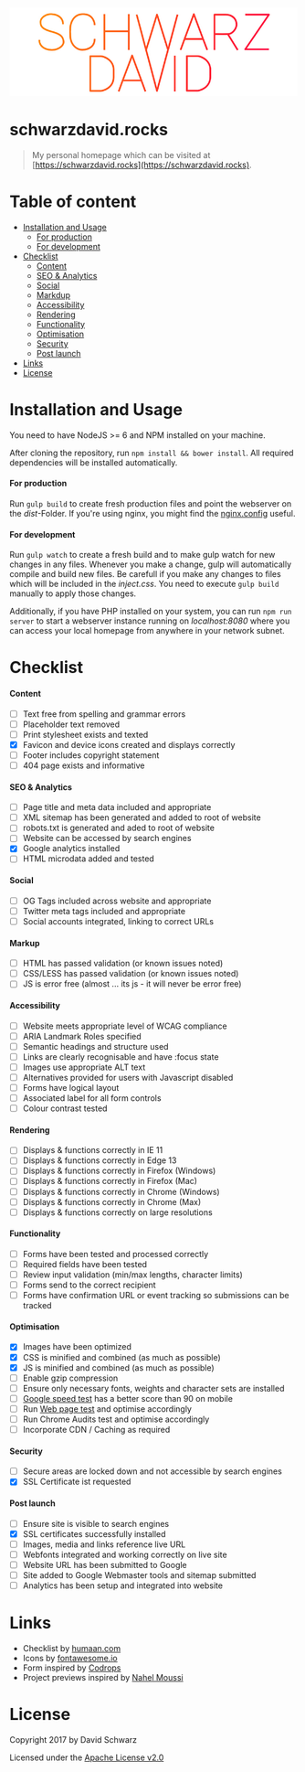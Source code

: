 ![schwarzdavid.rocks](./logo.jpg)

# schwarzdavid.rocks

> My personal homepage which can be visited at [https://schwarzdavid.rocks](https://schwarzdavid.rocks).

# Table of content

- [Installation and Usage](#installation-and-usage)
  - [For production](#for-production)
  - [For development](#for-developmnent)
- [Checklist](#checklist)
  - [Content](#content)
  - [SEO & Analytics](#seo-and-analytics)
  - [Social](#social)
  - [Markdup](#markup)
  - [Accessibility](#accessibility)
  - [Rendering](#rendering)
  - [Functionality](#functionality)
  - [Optimisation](#optimisation)
  - [Security](#security)
  - [Post launch](#post-launch)
- [Links](#links)
- [License](#license)

# Installation and Usage

You need to have NodeJS >= 6 and NPM installed on your machine.

After cloning the repository, run `npm install && bower install`. All required dependencies will be installed 
automatically. 

#### For production

Run `gulp build` to create fresh production files and point the webserver on the *dist*-Folder. If you're using nginx, 
you might find the [nginx.config](./nginx.config) useful.

#### For development

Run `gulp watch` to create a fresh build and to make gulp watch for new changes in any files. Whenever you make a
change, gulp will automatically compile and build new files. Be carefull if you make any changes to files which will be
included in the *inject.css*. You need to execute `gulp build` manually to apply those changes.

Additionally, if you have PHP installed on your system, you can run `npm run server` to start a webserver instance
running on *localhost:8080* where you can access your local homepage from anywhere in your network subnet.

# Checklist

#### Content

- [ ] Text free from spelling and grammar errors
- [ ] Placeholder text removed
- [ ] Print stylesheet exists and texted
- [x] Favicon and device icons created and displays correctly
- [ ] Footer includes copyright statement
- [ ] 404 page exists and informative

#### SEO & Analytics

- [ ] Page title and meta data included and appropriate
- [ ] XML sitemap has been generated and added to root of website
- [ ] robots.txt is generated and aded to root of website
- [ ] Website can be accessed by search engines
- [x] Google analytics installed
- [ ] HTML microdata added and tested

#### Social

- [ ] OG Tags included across website and appropriate
- [ ] Twitter meta tags included and appropriate
- [ ] Social accounts integrated, linking to correct URLs

#### Markup

- [ ] HTML has passed validation (or known issues noted)
- [ ] CSS/LESS has passed validation (or known issues noted)
- [ ] JS is error free (almost ... its js - it will never be error free)

#### Accessibility

- [ ] Website meets appropriate level of WCAG compliance
- [ ] ARIA Landmark Roles specified
- [ ] Semantic headings and structure used
- [ ] Links are clearly recognisable and have :focus state
- [ ] Images use appropriate ALT text
- [ ] Alternatives provided for users with Javascript disabled
- [ ] Forms have logical layout
- [ ] Associated label for all form controls
- [ ] Colour contrast tested

#### Rendering

- [ ] Displays & functions correctly in IE 11
- [ ] Displays & functions correctly in Edge 13
- [ ] Displays & functions correctly in Firefox (Windows)
- [ ] Displays & functions correctly in Firefox (Mac)
- [ ] Displays & functions correctly in Chrome (Windows)
- [ ] Displays & functions correctly in Chrome (Max)
- [ ] Displays & functions correctly on large resolutions

#### Functionality

- [ ] Forms have been tested and processed correctly
- [ ] Required fields have been tested
- [ ] Review input validation (min/max lengths, character limits)
- [ ] Forms send to the correct recipient
- [ ] Forms have confirmation URL or event tracking so submissions can be tracked

#### Optimisation

- [x] Images have been optimized
- [x] CSS is minified and combined (as much as possible)
- [x] JS is minified and combined (as much as possible)
- [ ] Enable gzip compression
- [ ] Ensure only necessary fonts, weights and character sets are installed
- [ ] [Google speed test](https://developers.google.com/speed/pagespeed/insights/) has a better score than 90 on mobile
- [ ] Run [Web page test](http://www.webpagetest.org/) and optimise accordingly
- [ ] Run Chrome Audits test and optimise accordingly 
- [ ] Incorporate CDN / Caching as required

#### Security

- [ ] Secure areas are locked down and not accessible by search engines
- [x] SSL Certificate ist requested

#### Post launch

- [ ] Ensure site is visible to search engines 
- [x] SSL certificates successfully installed
- [ ] Images, media and links reference live URL
- [ ] Webfonts integrated and working correctly on live site
- [ ] Website URL has been submitted to Google
- [ ] Site added to Google Webmaster tools and sitemap submitted
- [ ] Analytics has been setup and integrated into website

# Links

- Checklist by [humaan.com](https://humaan.com/checklist/)
- Icons by [fontawesome.io](http://fontawesome.io/)
- Form inspired by [Codrops](https://tympanus.net/codrops/)
- Project previews inspired by [Nahel Moussi](http://nahelmoussi.com/)

# License

Copyright 2017 by David  Schwarz

Licensed under the [Apache License v2.0](LICENSE)
